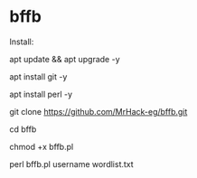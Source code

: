 # bffb
Install:


apt update && apt upgrade -y

apt install git -y

apt install perl -y

git clone https://github.com/MrHack-eg/bffb.git

cd bffb

chmod +x bffb.pl

perl bffb.pl username wordlist.txt
